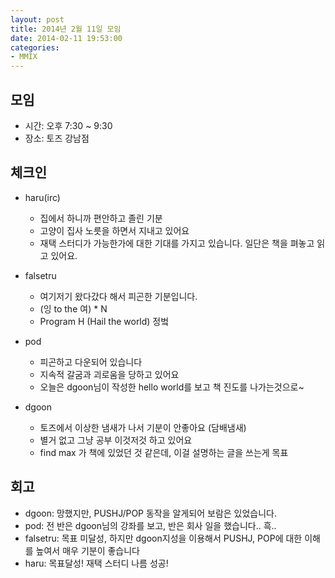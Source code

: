 ```yaml
---
layout: post
title: 2014년 2월 11일 모임
date: 2014-02-11 19:53:00
categories:
- MMIX
---
```


## 모임

* 시간: 오후 7:30 ~ 9:30
* 장소: 토즈 강남점

## 체크인

* haru(irc)
    * 집에서 하니까 편안하고 졸린 기분
    * 고양이 집사 노릇을 하면서 지내고 있어요
    * 재택 스터디가 가능한가에 대한 기대를 가지고 있습니다. 일단은 책을 펴놓고 읽고 있어요.

* falsetru
    * 여기저기 왔다갔다 해서 피곤한 기분입니다.
    * (잉 to the 여) * N
    * Program H (Hail the world) 정벜

* pod
    * 피곤하고 다운되어 있습니다
    * 지속적 갈굼과 괴로움을 당하고 있어요
    * 오늘은 dgoon님이 작성한 hello world를 보고 책 진도를 나가는것으로~

* dgoon
    * 토즈에서 이상한 냄새가 나서 기분이 안좋아요 (담배냄새)
    * 별거 없고 그냥 공부 이것저것 하고 있어요
    * find max 가 책에 있었던 것 같은데, 이걸 설명하는 글을 쓰는게 목표

## 회고

* dgoon: 망했지만, PUSHJ/POP 동작을 알게되어 보람은 있었습니다.
* pod: 전 반은 dgoon님의 강좌를 보고, 반은 회사 일을 했습니다.. 흑..
* falsetru: 목표 미달성, 하지만 dgoon지성을 이용해서 PUSHJ, POP에 대한 이해를 높여서 매우 기분이 좋습니다
* haru: 목표달성! 재택 스터디 나름 성공!
